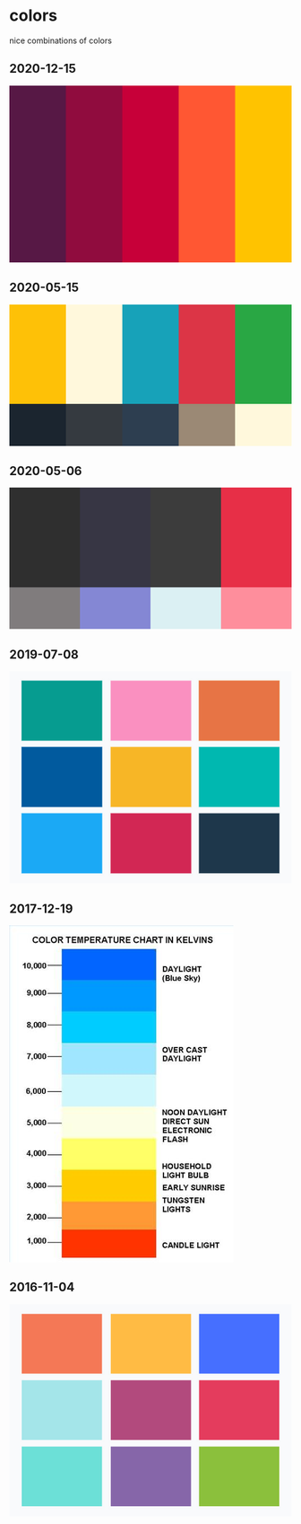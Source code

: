 # colors
nice combinations of colors

## 2020-12-15
![](imgs/2020-12-15.jpg)

## 2020-05-15
![](imgs/2020-05-15.jpg)

## 2020-05-06
![](imgs/ms-teams-inspiration.jpg)

## 2019-07-08
![](imgs/kibana-colors.jpg)


## 2017-12-19
![color_temp_chart_in_Kelvins.jpg](imgs/color_temp_chart_in_Kelvins.jpg)

## 2016-11-04
![2016-11-04](imgs/20161104.jpg)
